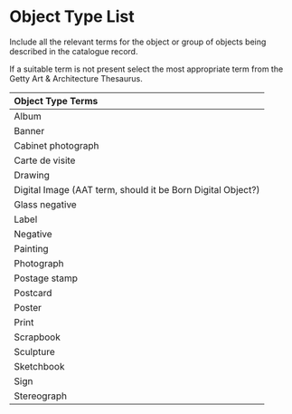 # Object Type List

Include all the relevant terms for the object or group of objects being described in the catalogue record. 

If a suitable term is not present select the most appropriate term from the Getty Art & Architecture Thesaurus. 

| Object Type Terms |
| :--- |
| Album |
| Banner |
| Cabinet photograph |
| Carte de visite |
| Drawing |
| Digital Image \(AAT term, should it be Born Digital Object?\) |
| Glass negative |
| Label |
| Negative |
| Painting |
| Photograph |
| Postage stamp |
| Postcard |
| Poster |
| Print |
| Scrapbook |
| Sculpture |
| Sketchbook |
| Sign |
| Stereograph |

